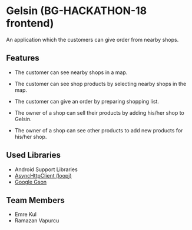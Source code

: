 # Gelsin (BG-HACKATHON-18 frontend)
An application which the customers can give order from nearby shops.

## Features
* The customer can see nearby shops in a map.
* The customer can see shop products by selecting nearby shops in the map.
* The customer can give an order by preparing shopping list.

* The owner of a shop can sell their products by adding his/her shop to Gelsin.
* The owner of a shop can see other products to add new products for his/her shop. 

## Used Libraries
* Android Support Libraries
* [AsyncHttpClient (loopj)](https://github.com/loopj/android-async-http)
* [Google Gson](https://github.com/google/gson)

## Team Members
* Emre Kul
* Ramazan Vapurcu